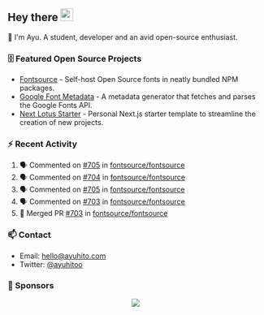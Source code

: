 ## Hey there <img src="https://media.giphy.com/media/hvRJCLFzcasrR4ia7z/giphy.gif" width="25" height="25">

📝 I'm Ayu. A student, developer and an avid open-source enthusiast.

### 🗄 Featured Open Source Projects

- [Fontsource](https://github.com/fontsource/fontsource) - Self-host Open Source fonts in neatly bundled NPM packages.
- [Google Font Metadata](https://github.com/fontsource/google-font-metadata) - A metadata generator that fetches and parses the Google Fonts API.
- [Next Lotus Starter](https://github.com/DecliningLotus/next-lotus-starter) - Personal Next.js starter template to streamline the creation of new projects.

### ⚡ Recent Activity

<!--START_SECTION:activity-->

1. 🗣 Commented on [#705](https://github.com/fontsource/fontsource/issues/705) in [fontsource/fontsource](https://github.com/fontsource/fontsource)
2. 🗣 Commented on [#704](https://github.com/fontsource/fontsource/issues/704) in [fontsource/fontsource](https://github.com/fontsource/fontsource)
3. 🗣 Commented on [#705](https://github.com/fontsource/fontsource/issues/705) in [fontsource/fontsource](https://github.com/fontsource/fontsource)
4. 🗣 Commented on [#703](https://github.com/fontsource/fontsource/issues/703) in [fontsource/fontsource](https://github.com/fontsource/fontsource)
5. 🎉 Merged PR [#703](https://github.com/fontsource/fontsource/pull/703) in [fontsource/fontsource](https://github.com/fontsource/fontsource)
<!--END_SECTION:activity-->

### 📫 Contact

- Email: hello@ayuhito.com
- Twitter: [@ayuhitoo](https://twitter.com/ayuhitoo)

### :sparkling_heart: Sponsors

<p align="center">
  <a href="https://cdn.jsdelivr.net/gh/ayuhito/ayuhito/sponsors.svg">
    <img src='https://cdn.jsdelivr.net/gh/ayuhito/ayuhito/sponsors.svg'/>
  </a>
</p>
